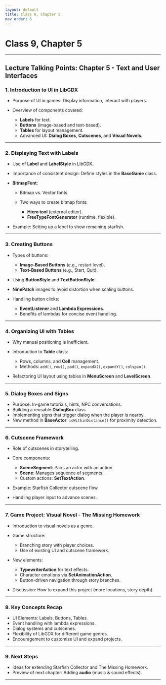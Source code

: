 ```yaml
---
layout: default
title: Class 9, Chapter 5
nav_order: 6
---
```


# Class 9, Chapter 5

---

## **Lecture Talking Points: Chapter 5 - Text and User Interfaces**

### 1. **Introduction to UI in LibGDX**

* Purpose of UI in games: Display information, interact with players.
* Overview of components covered:

  * **Labels** for text.
  * **Buttons** (image-based and text-based).
  * **Tables** for layout management.
  * Advanced UI: **Dialog Boxes**, **Cutscenes**, and **Visual Novels**.

---

### 2. **Displaying Text with Labels**

* Use of **Label** and **LabelStyle** in LibGDX.
* Importance of consistent design: Define styles in the **BaseGame** class.
* **BitmapFont**:

  * Bitmap vs. Vector fonts.
  * Two ways to create bitmap fonts:

    * **Hiero tool** (external editor).
    * **FreeTypeFontGenerator** (runtime, flexible).
* Example: Setting up a label to show remaining starfish.

---

### 3. **Creating Buttons**

* Types of buttons:

  * **Image-Based Buttons** (e.g., restart level).
  * **Text-Based Buttons** (e.g., Start, Quit).
* Using **ButtonStyle** and **TextButtonStyle**.
* **NinePatch** images to avoid distortion when scaling buttons.
* Handling button clicks:

  * **EventListener** and **Lambda Expressions**.
  * Benefits of lambdas for concise event handling.

---

### 4. **Organizing UI with Tables**

* Why manual positioning is inefficient.
* Introduction to **Table** class:

  * Rows, columns, and **Cell** management.
  * Methods: `add()`, `row()`, `pad()`, `expandX()`, `expandY()`, `colspan()`.
* Refactoring UI layout using tables in **MenuScreen** and **LevelScreen**.

---

### 5. **Dialog Boxes and Signs**

* Purpose: In-game tutorials, hints, NPC conversations.
* Building a reusable **DialogBox** class.
* Implementing signs that trigger dialog when the player is nearby.
* New method in **BaseActor**: `isWithinDistance()` for proximity detection.

---

### 6. **Cutscene Framework**

* Role of cutscenes in storytelling.
* Core components:

  * **SceneSegment**: Pairs an actor with an action.
  * **Scene**: Manages sequence of segments.
  * Custom actions: **SetTextAction**.
* Example: Starfish Collector cutscene flow.
* Handling player input to advance scenes.

---

### 7. **Game Project: Visual Novel - The Missing Homework**

* Introduction to visual novels as a genre.
* Game structure:

  * Branching story with player choices.
  * Use of existing UI and cutscene framework.
* New elements:

  * **TypewriterAction** for text effects.
  * Character emotions via **SetAnimationAction**.
  * Button-driven navigation through story branches.
* Discussion: How to expand this project (more locations, story depth).

---

### 8. **Key Concepts Recap**

* UI Elements: Labels, Buttons, Tables.
* Event handling with lambda expressions.
* Dialog systems and cutscenes.
* Flexibility of LibGDX for different game genres.
* Encouragement to customize UI and expand projects.

---

### 9. **Next Steps**

* Ideas for extending Starfish Collector and The Missing Homework.
* Preview of next chapter: Adding **audio** (music & sound effects).

---
